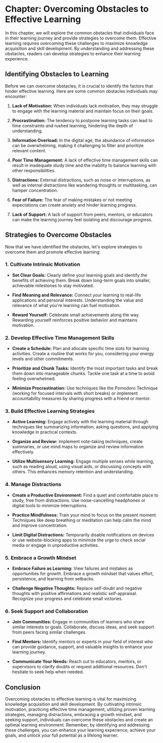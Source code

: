 Chapter: Overcoming Obstacles to Effective Learning
===================================================

In this chapter, we will explore the common obstacles that individuals face in their learning journey and provide strategies to overcome them. Effective learning requires overcoming these challenges to maximize knowledge acquisition and skill development. By understanding and addressing these obstacles, readers can develop strategies to enhance their learning experience.

Identifying Obstacles to Learning
---------------------------------

Before we can overcome obstacles, it is crucial to identify the factors that hinder effective learning. Here are some common obstacles individuals may encounter:

1. **Lack of Motivation:** When individuals lack motivation, they may struggle to engage with the learning material and maintain focus on their goals.

2. **Procrastination:** The tendency to postpone learning tasks can lead to time constraints and rushed learning, hindering the depth of understanding.

3. **Information Overload:** In the digital age, the abundance of information can be overwhelming, making it challenging to filter and prioritize relevant content.

4. **Poor Time Management:** A lack of effective time management skills can result in inadequate study time and the inability to balance learning with other responsibilities.

5. **Distractions:** External distractions, such as noise or interruptions, as well as internal distractions like wandering thoughts or multitasking, can hamper concentration.

6. **Fear of Failure:** The fear of making mistakes or not meeting expectations can create anxiety and hinder learning progress.

7. **Lack of Support:** A lack of support from peers, mentors, or educators can make the learning journey feel isolating and discourage progress.

Strategies to Overcome Obstacles
--------------------------------

Now that we have identified the obstacles, let's explore strategies to overcome them and promote effective learning:

### 1. Cultivate Intrinsic Motivation

* **Set Clear Goals:** Clearly define your learning goals and identify the benefits of achieving them. Break down long-term goals into smaller, achievable milestones to stay motivated.

* **Find Meaning and Relevance:** Connect your learning to real-life applications and personal interests. Understanding the value and relevance of what you're learning can fuel motivation.

* **Reward Yourself:** Celebrate small achievements along the way. Rewarding yourself reinforces positive behavior and maintains motivation.

### 2. Develop Effective Time Management Skills

* **Create a Schedule:** Plan and allocate specific time slots for learning activities. Create a routine that works for you, considering your energy levels and other commitments.

* **Prioritize and Chunk Tasks:** Identify the most important tasks and break them down into manageable chunks. Tackle one task at a time to avoid feeling overwhelmed.

* **Minimize Procrastination:** Use techniques like the Pomodoro Technique (working for focused intervals with short breaks) or implement accountability measures by sharing progress with a friend or mentor.

### 3. Build Effective Learning Strategies

* **Active Learning:** Engage actively with the learning material through techniques like summarizing information, asking questions, and applying knowledge in practical contexts.

* **Organize and Review:** Implement note-taking techniques, create summaries, or use mind maps to organize and review information effectively.

* **Utilize Multisensory Learning:** Engage multiple senses while learning, such as reading aloud, using visual aids, or discussing concepts with others. This enhances memory retention and understanding.

### 4. Manage Distractions

* **Create a Productive Environment:** Find a quiet and comfortable place to study, free from distractions. Use noise-cancelling headphones or digital tools to minimize interruptions.

* **Practice Mindfulness:** Train your mind to focus on the present moment. Techniques like deep breathing or meditation can help calm the mind and improve concentration.

* **Limit Digital Distractions:** Temporarily disable notifications on devices or use website-blocking apps to minimize the urge to check social media or engage in unproductive activities.

### 5. Embrace a Growth Mindset

* **Embrace Failure as Learning:** View failures and mistakes as opportunities for growth. Embrace a growth mindset that values effort, persistence, and learning from setbacks.

* **Challenge Negative Thoughts:** Replace self-doubt and negative thoughts with positive affirmations and realistic self-appraisal. Recognize your progress and celebrate small victories.

### 6. Seek Support and Collaboration

* **Join Communities:** Engage in communities of learners who share similar interests or goals. Collaborate, discuss ideas, and seek support from peers facing similar challenges.

* **Find Mentors:** Identify mentors or experts in your field of interest who can provide guidance, support, and valuable insights to enhance your learning journey.

* **Communicate Your Needs:** Reach out to educators, mentors, or supervisors to clarify doubts or request additional resources. Don't hesitate to seek help when needed.

Conclusion
----------

Overcoming obstacles to effective learning is vital for maximizing knowledge acquisition and skill development. By cultivating intrinsic motivation, practicing effective time management, utilizing proven learning strategies, managing distractions, embracing a growth mindset, and seeking support, individuals can overcome these obstacles and create an optimal learning environment. Remember, by identifying and addressing these challenges, you can enhance your learning experience, achieve your goals, and unlock your full potential as a lifelong learner.
